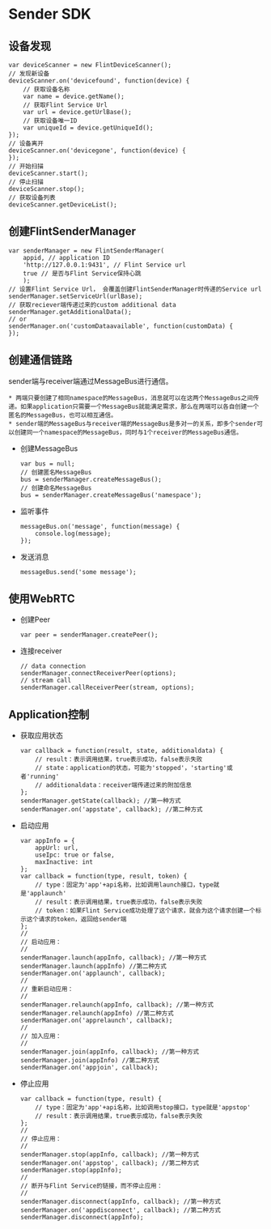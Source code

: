 # Sender SDK

## 设备发现

```
var deviceScanner = new FlintDeviceScanner();
// 发现新设备
deviceScanner.on('devicefound', function(device) {
    // 获取设备名称
    var name = device.getName();
    // 获取Flint Service Url
    var url = device.getUrlBase();
    // 获取设备唯一ID
    var uniqueId = device.getUniqueId();
});
// 设备离开
deviceScanner.on('devicegone', function(device) {
});
// 开始扫描
deviceScanner.start();
// 停止扫描
deviceScanner.stop();
// 获取设备列表
deviceScanner.getDeviceList();
```

## 创建FlintSenderManager

```
var senderManager = new FlintSenderManager(
    appid, // application ID
    'http://127.0.0.1:9431', // Flint Service url
    true // 是否与Flint Service保持心跳
    );
// 设置Flint Service Url， 会覆盖创建FlintSenderManager时传递的Service url
senderManager.setServiceUrl(urlBase);
// 获取reciever端传递过来的custom additional data
senderManager.getAdditionalData();
// or
senderManager.on('customDataavailable', function(customData) {
});
```

## 创建通信链路

sender端与receiver端通过MessageBus进行通信。

    * 两端只要创建了相同namespace的MessageBus，消息就可以在这两个MessageBus之间传递。如果application只需要一个MessageBus就能满足需求，那么在两端可以各自创建一个匿名的MessageBus，也可以相互通信。
    * sender端的MessageBus与receiver端的MessageBus是多对一的关系，即多个sender可以创建同一个namespace的MessageBus，同时与1个receiver的MessageBus通信。

* 创建MessageBus

    ```
    var bus = null;
    // 创建匿名MessageBus
    bus = senderManager.createMessageBus();
    // 创建命名MessageBus
    bus = senderManager.createMessageBus('namespace');    
    ```
* 监听事件

    ```
    messageBus.on('message', function(message) {
        console.log(message);
    });
    ```
* 发送消息

    ```
    messageBus.send('some message');
    ```

## 使用WebRTC
* 创建Peer

    ```
    var peer = senderManager.createPeer();
    ```

* 连接receiver

    ```
    // data connection
    senderManager.connectReceiverPeer(options);
    // stream call
    senderManager.callReceiverPeer(stream, options);
    ```

## Application控制
* 获取应用状态

    ```
    var callback = function(result, state, additionaldata) {
        // result：表示调用结果，true表示成功，false表示失败
        // state：application的状态，可能为'stopped'，'starting'或者'running'
        // additionaldata：receiver端传递过来的附加信息
    };
    senderManager.getState(callback); //第一种方式
    senderManager.on('appstate', callback); //第二种方式
    ```
* 启动应用

    ```
    var appInfo = {
        appUrl: url,
        useIpc: true or false,
        maxInactive: int
    };
    var callback = function(type, result, token) {
        // type：固定为'app'+api名称，比如调用launch接口，type就是'applaunch'
        // result：表示调用结果，true表示成功，false表示失败
        // token：如果Flint Service成功处理了这个请求，就会为这个请求创建一个标示这个请求的token，返回给sender端
    };
    //
    // 启动应用：
    //
    senderManager.launch(appInfo, callback); //第一种方式
    senderManager.launch(appInfo) //第二种方式
    senderManager.on('applaunch', callback);
    //
    // 重新启动应用：
    //
    senderManager.relaunch(appInfo, callback); //第一种方式
    senderManager.relaunch(appInfo) //第二种方式
    senderManager.on('apprelaunch', callback);
    //
    // 加入应用：
    //
    senderManager.join(appInfo, callback); //第一种方式
    senderManager.join(appInfo) //第二种方式
    senderManager.on('appjoin', callback);
    ```

* 停止应用

    ```
    var callback = function(type, result) {
        // type：固定为'app'+api名称，比如调用stop接口，type就是'appstop'
        // result：表示调用结果，true表示成功，false表示失败
    };
    //
    // 停止应用：
    //
    senderManager.stop(appInfo, callback); //第一种方式
    senderManager.on('appstop', callback); //第二种方式
    senderManager.stop(appInfo);
    //
    // 断开与Flint Service的链接，而不停止应用：
    //
    senderManager.disconnect(appInfo, callback); //第一种方式
    senderManager.on('appdisconnect', callback); //第二种方式
    senderManager.disconnect(appInfo);
    ```
